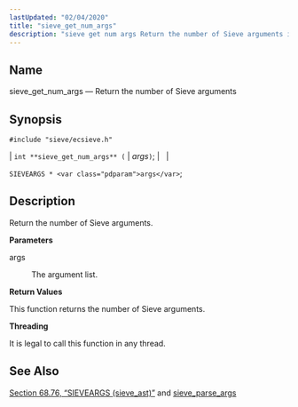 ```yaml
---
lastUpdated: "02/04/2020"
title: "sieve_get_num_args"
description: "sieve get num args Return the number of Sieve arguments int sieve get num args args SIEVEARGS args Return the number of Sieve arguments args The argument list This function returns the number of Sieve arguments It is legal to call this function in any thread Section 68 76 SIEVEARGS..."
---
```


<a name="apis.sieve_get_num_args"></a> 
## Name

sieve_get_num_args — Return the number of Sieve arguments

## Synopsis

`#include "sieve/ecsieve.h"`

| `int **sieve_get_num_args** (` | <var class="pdparam">args</var>`)`; |   |

`SIEVEARGS * <var class="pdparam">args</var>`;<a name="idp60176544"></a> 
## Description

Return the number of Sieve arguments.

**<a name="idp60177760"></a> Parameters**

<dl class="variablelist">

<dt>args</dt>

<dd>

The argument list.

</dd>

</dl>

**<a name="idp60180496"></a> Return Values**

This function returns the number of Sieve arguments.

**<a name="idp60181440"></a> Threading**

It is legal to call this function in any thread.

<a name="idp60182864"></a> 
## See Also

[Section 68.76, “SIEVEARGS (sieve_ast)”](structs.sieve_ast "68.76. SIEVEARGS (sieve_ast)") and [sieve_parse_args](/momentum/3/3-api/apis-sieve-parse-args)